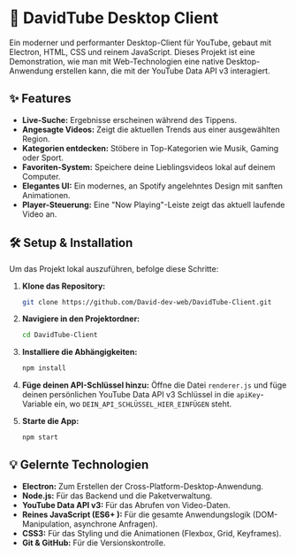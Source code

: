 # 🚀 DavidTube Desktop Client

Ein moderner und performanter Desktop-Client für YouTube, gebaut mit Electron, HTML, CSS und reinem JavaScript. Dieses Projekt ist eine Demonstration, wie man mit Web-Technologien eine native Desktop-Anwendung erstellen kann, die mit der YouTube Data API v3 interagiert.

## ✨ Features

*   **Live-Suche:** Ergebnisse erscheinen während des Tippens.
*   **Angesagte Videos:** Zeigt die aktuellen Trends aus einer ausgewählten Region.
*   **Kategorien entdecken:** Stöbere in Top-Kategorien wie Musik, Gaming oder Sport.
*   **Favoriten-System:** Speichere deine Lieblingsvideos lokal auf deinem Computer.
*   **Elegantes UI:** Ein modernes, an Spotify angelehntes Design mit sanften Animationen.
*   **Player-Steuerung:** Eine "Now Playing"-Leiste zeigt das aktuell laufende Video an.

## 🛠️ Setup & Installation

Um das Projekt lokal auszuführen, befolge diese Schritte:

1.  **Klone das Repository:**
    ```bash
    git clone https://github.com/David-dev-web/DavidTube-Client.git
    ```
2.  **Navigiere in den Projektordner:**
    ```bash
    cd DavidTube-Client
    ```
3.  **Installiere die Abhängigkeiten:**
    ```bash
    npm install
    ```
4.  **Füge deinen API-Schlüssel hinzu:**
    Öffne die Datei `renderer.js` und füge deinen persönlichen YouTube Data API v3 Schlüssel in die `apiKey`-Variable ein, wo `DEIN_API_SCHLÜSSEL_HIER_EINFÜGEN` steht.
    
5.  **Starte die App:**
    ```bash
    npm start
    ```

## 💡 Gelernte Technologien

*   **Electron:** Zum Erstellen der Cross-Platform-Desktop-Anwendung.
*   **Node.js:** Für das Backend und die Paketverwaltung.
*   **YouTube Data API v3:** Für das Abrufen von Video-Daten.
*   **Reines JavaScript (ES6+ ):** Für die gesamte Anwendungslogik (DOM-Manipulation, asynchrone Anfragen).
*   **CSS3:** Für das Styling und die Animationen (Flexbox, Grid, Keyframes).
*   **Git & GitHub:** Für die Versionskontrolle.
